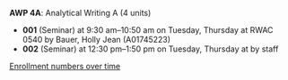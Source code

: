 **AWP 4A**: Analytical Writing A (4 units)

- **001** (Seminar) at 9:30 am–10:50 am on Tuesday, Thursday at RWAC 0540 by Bauer, Holly Jean (A01745223)
- **002** (Seminar) at 12:30 pm–1:50 pm on Tuesday, Thursday at   by staff

[Enrollment numbers over time](./AWP4A.tsv)
